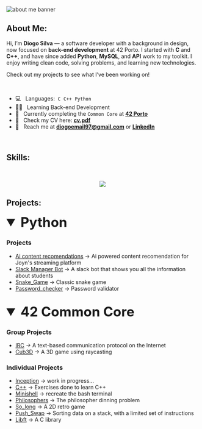 ![about me banner](https://github.com/diocode/diocode/assets/107859177/5586d890-2464-4006-b9a2-6c9a3f7a6fa2)

## About Me:
Hi, I’m **Diogo Silva** — a software developer with a background in design, now focused on **back-end development** at 42 Porto. I started with **C** and **C++**, and have since added **Python**, **MySQL**, and **API** work to my toolkit. I enjoy writing clean code, solving problems, and learning new technologies.

Check out my projects to see what I’ve been working on!

<br>

- 💻 &nbsp; Languages:&nbsp;&nbsp;`C`&nbsp;&nbsp;`C++`&nbsp;&nbsp;`Python`&nbsp;&nbsp;
- 👨‍💻 &nbsp; Learning Back-end Development
- 🧠 &nbsp; Currently completing the `Common Core` at [**42 Porto**](https://www.42porto.com/en/)
- 📄 &nbsp; Check my CV here:  [**cv.pdf**](https://drive.google.com/file/d/1tnor_GicZYQyO3mBWq_EO9xZ56V7Tw6u/view?usp=drive_link)
- 📩 &nbsp; Reach me at **diogoemail97@gmail.com** or [**LinkedIn**](https://www.linkedin.com/in/diogo-gsilva/)

<br>

## Skills:
<br>
<p align="center">
    <img src="https://skillicons.dev/icons?i=&nbsp;,c,cpp,python,bash,git,linux,vim,ps,ai,&nbsp&nbsp&nbsp&nbsp&nbsp&nbspi&nbsp&nbsp&nbsp&nbsp&nbsp&nbsp" />

<br>

## Projects:

<details open>
<summary style="font-size: 2.5em;"> <b>Python</b></summary>
  
### Projects
- [Ai content recomendations](https://github.com/diocode/hackathon7.1) -> Ai powered content recomendation for Joyn's streaming platform
- [Slack Manager Bot](https://github.com/diocode/slack_manager_bot) -> A slack bot that shows you all the information about students
- [Snake_Game](https://github.com/diocode/snake_game) -> Classic snake game
- [Password_checker](https://github.com/diocode/password_checker) -> Password validator

<br>

</details>

<details open>
<summary style="font-size: 2.5em;"> <b>42 Common Core</b></summary>
  
### Group Projects
- [IRC](https://github.com/diocode/42-irc) -> A text-based communication protocol on the Internet
- [Cub3D](https://github.com/diocode/42-Cub3D) -> A 3D game using raycasting


### Individual Projects
- [Inception](https://github.com/diocode/42-Inception) -> work in progress...
- [C++](https://github.com/diocode/42-cpp) -> Exercises done to learn C++
- [Minishell](https://github.com/diocode/42-Minishell) -> recreate the bash terminal
- [Philosophers](https://github.com/diocode/42-Philosophers) -> The philosopher dinning problem
- [So_long](https://github.com/diocode/42-So_long) -> A 2D retro game
- [Push_Swap](https://github.com/diocode/42-Push_swap) -> Sorting data on a stack, with a limited set of instructions
- [Libft](https://github.com/diocode/42-Libft) -> A C library


